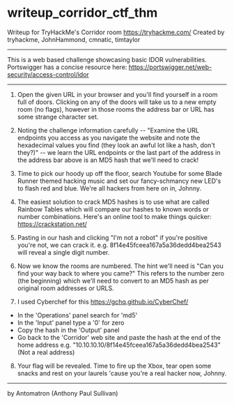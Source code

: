 # writeup_corridor_ctf_thm
Writeup for TryHackMe's Corridor room
https://tryhackme.com/
Created by tryhackme, JohnHammond, cmnatic, timtaylor

--------------------------------------

This is a web based challenge showcasing basic IDOR vulnerabilities.
Portswigger has a concise resource here: https://portswigger.net/web-security/access-control/idor

--------------------------------------

1. Open the given URL in your browser and you'll find yourself in a room full of doors.
Clicking on any of the doors will take us to a new empty room (no flags), however in those rooms the address bar or URL has some strange character set.

2. Noting the challenge information carefully -- "Examine the URL endpoints you access as you navigate the website and note the hexadecimal values you find (they look an awful lot like a hash, don't they?)" -- we learn the URL endpoints or the last part of the address in the address bar above is an MD5 hash that we'll need to crack!

3. Time to pick our hoody up off the floor, search Youtube for some Blade Runner themed hacking music and set our fancy-schmancy new LED's to flash red and blue. We're all hackers from here on in, Johnny.

4. The easiest solution to crack MD5 hashes is to use what are called Rainbow Tables which will compare our hashes to known words or number combinations. Here's an online tool to make things quicker: https://crackstation.net/

5. Pasting in our hash and clicking "I'm not a robot" if you're positive you're not, we can crack it.
e.g. 8f14e45fceea167a5a36dedd4bea2543 will reveal a single digit number.

6. Now we know the rooms are numbered. The hint we'll need is "Can you find your way back to where you came?"
This refers to the number zero (the beginning) which we'll need to convert to an MD5 hash as per original room addresses or URLS.

7. I used Cyberchef for this https://gchq.github.io/CyberChef/
- In the 'Operations' panel search for 'md5'
- In the 'Input' panel type a '0' for zero
- Copy the hash in the 'Output' panel
- Go back to the 'Corridor' web site and paste the hash at the end of the home address e.g. "10.10.10.10/8f14e45fceea167a5a36dedd4bea2543" (Not a real address)

8. Your flag will be revealed. Time to fire up the Xbox, tear open some snacks and rest on your laurels 'cause you're a real hacker now, Johnny.

------------------------------

by Antomatron (Anthony Paul Sullivan)

